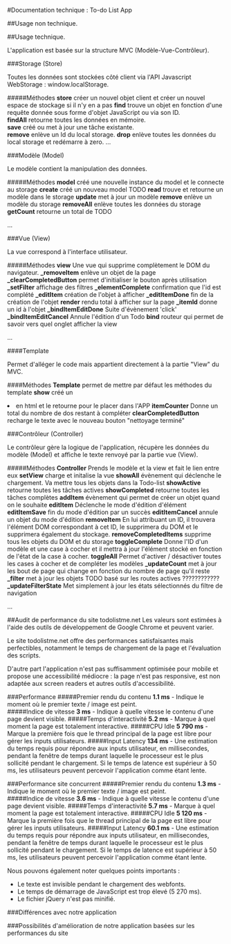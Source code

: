 #Documentation technique : To-do List App

##Usage non technique.



##Usage technique.

L'application est basée sur la structure MVC (Modèle-Vue-Contrôleur).

###Storage (Store) 

Toutes les données sont stockées côté client via l'API Javascript WebStorage : window.localStorage.     

#####Méthodes
**store** créer un nouvel objet client et créer un nouvel espace de stockage si il n'y en a pas
**find** trouve un objet en fonction d'une requête donnée sous forme d'objet JavaScript ou via son ID.     
**findAll** retourne toutes les données en mémoire.     
**save** créé ou met à jour une tâche existante.     
**remove** enlève un Id du local storage.
**drop** enlève toutes les données du local storage et redémarre à zero. 
...


###Modèle (Model)

Le modèle contient la manipulation des données.

#####Méthodes
**model** créé une nouvelle instance du model et le connecte au storage
**create** créé un nouveau model TODO
**read** trouve et retourne un modèle dans le storage
**update** met à jour un modèle
**remove** enlève un modèle du storage
**removeAll** enlève toutes les données du storage
**getCount** retourne un total de TODO

...


###Vue (View)

La vue correspond à l'interface utilisateur.   

#####Méthodes
**view** Une vue qui supprime complètement le DOM du navigateur.
**_removeItem** enlève un objet de la page 
**_clearCompletedButton** permet d'initialiser le bouton après utilisation
**_setFilter** affichage des filtres
**_elementComplete** confirmation que l'id est complété
**_editItem** création de l'objet à afficher
**_editItemDone** fin de la création de l'objet
**render** rendu total à afficher sur la page
**_itemId** donne un id à l'objet
**_bindItemEditDone**  Suite d'évènement 'click'
**_bindItemEditCancel** Annule l'édition d'un Todo
**bind** routeur qui permet de savoir vers quel onglet afficher la view


...

####Template 

Permet d'alléger le code mais appartient directement à la partie "View" du MVC.

####Méthodes 
**Template** permet de mettre par défaut les méthodes du template
**show** créé un <li> en html et le retourne pour le placer dans l'APP
**itemCounter** Donne un total du nombre de dos restant à compléter
**clearCompletedButton** recharge le texte avec le nouveau bouton "nettoyage terminé"




###Contrôleur (Controller) 

Le contrôleur gère la logique de l'application, récupère les données du modèle (Model) et affiche le texte renvoyé par la partie vue (View).


#####Méthodes
**Controller** Prends le modèle et la view et fait le lien entre eux
**setView** charge et initalise la vue
**showAll** évènement qui déclenche le chargement. Va mettre tous les objets dans la Todo-list
**showActive** retourne toutes les tâches actives
**showCompleted** retourne toutes les tâches complètes
**addItem** évènement qui permet de créer un objet quand on le souhaite
**editItem** Déclenche le mode d'édition d'élément
**editItemSave** fin du mode d'édition par un succès
**editItemCancel** annule un objet du mode d'édition
**removeItem** En lui attribuant un ID, il trouvera l'élément DOM correspondant à cet ID, le supprimera du DOM et le supprimera également du stockage.
**removeCompletedItems** supprime tous les objets du DOM et du storage
**toggleComplete** Donne l'ID d'un modèle et une case à cocher et il mettra à jour l'élément stocké en fonction de l'état de la case à cocher.
**toggleAll** Permet d'activer / désactiver toutes les cases à cocher et de compléter les modèles
**_updateCount** met à jour les bout de page qui change en fonction du nombre de page qu'il reste 
**_filter** met à jour les objets TODO basé sur les routes actives ????????????
**_updateFilterState**  Met simplement à jour les états sélectionnés du filtre de navigation

...


##Audit de performance du site todolistme.net
Les valeurs sont estimées à l'aide des outils de développement de Google Chrome et peuvent varier.

Le site todolistme.net offre des performances satisfaisantes mais perfectibles, notamment le temps de chargement de la page et l'évaluation des scripts.

D'autre part l'application n'est pas suffisamment optimisée pour mobile et propose une accessibilité médiocre : la page n'est pas responsive, est non adaptée aux screen readers et autres outils d'accessibilité.


###Performance
#####Premier rendu du contenu
**1.1 ms** - Indique le moment où le premier texte / image est peint.     
#####Indice de vitesse
**3  ms** - Indique à quelle vitesse le contenu d'une page devient visible.
#####Temps d'interactivité
**5.2  ms** - Marque à quel moment la page est totalement interactive.
#####CPU Idle
**5 790 ms** - Marque la première fois que le thread principal de la page est libre pour gérer les inputs utilisateurs.
#####Input Latency
**134 ms** - Une estimation du temps requis pour répondre aux inputs utilisateur, en millisecondes, pendant la fenêtre de temps durant laquelle le processeur est le plus sollicité pendant le chargement. Si le temps de latence est supérieur à 50 ms, les utilisateurs peuvent percevoir l'application comme étant lente.


###Performance site concurrent
#####Premier rendu du contenu
**1.3 ms** - Indique le moment où le premier texte / image est peint.     
#####Indice de vitesse
**3.6  ms** - Indique à quelle vitesse le contenu d'une page devient visible.
#####Temps d'interactivité
**5.7  ms** - Marque à quel moment la page est totalement interactive.
#####CPU Idle
**5 120 ms** - Marque la première fois que le thread principal de la page est libre pour gérer les inputs utilisateurs.
#####Input Latency
**60.1 ms** - Une estimation du temps requis pour répondre aux inputs utilisateur, en millisecondes, pendant la fenêtre de temps durant laquelle le processeur est le plus sollicité pendant le chargement. Si le temps de latence est supérieur à 50 ms, les utilisateurs peuvent percevoir l'application comme étant lente.

Nous pouvons également noter quelques points importants :  

* Le texte est invisible pendant le chargement des webfonts.
* Le temps de démarrage de JavaScript est trop élevé (5 270 ms).
* Le fichier jQuery n'est pas minifié.

###Différences avec notre application



###Possibilités d'amélioration de notre application basées sur les performances du site


